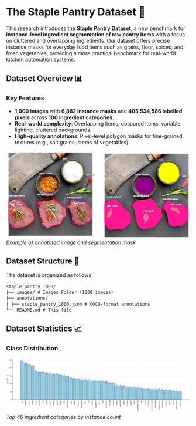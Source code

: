 # The Staple Pantry Dataset 🥫

This research introduces the **Staple Pantry Dataset**, a new benchmark for **instance-level ingredient segmentation of raw pantry items** with a focus on cluttered and overlapping ingredients. Our dataset offers precise instance masks for everyday food items such as grains, flour, spices, and fresh vegetables, providing a more practical benchmark for real-world kitchen automation systems.

## Dataset Overview 📊
### Key Features
- **1,000 images** with **6,882 instance masks** and **405,534,586 labelled pixels** across **100 ingredient categories**.
- **Real-world complexity**: Overlapping items, obscured items, variable lighting, cluttered backgrounds.
- **High-quality annotations**: Pixel-level polygon masks for fine-grained textures (e.g., salt grains, stems of vegetables).

![Teaser Image](assets/masks.jpg)
*Example of annotated image and segmentation mask*

## Dataset Structure 📂
The dataset is organized as follows:
```plaintext
staple_pantry_1000/
├── images/ # Images Folder (1000 images)
├── annotations/
│ ├── staple_pantry_1000.json # COCO-format annotations 
└── README.md # This file
```
## Dataset Statistics 📈
### Class Distribution
![Class Distribution](assets/class_distribution.png)  
*Top 46 ingredient categories by instance count*
